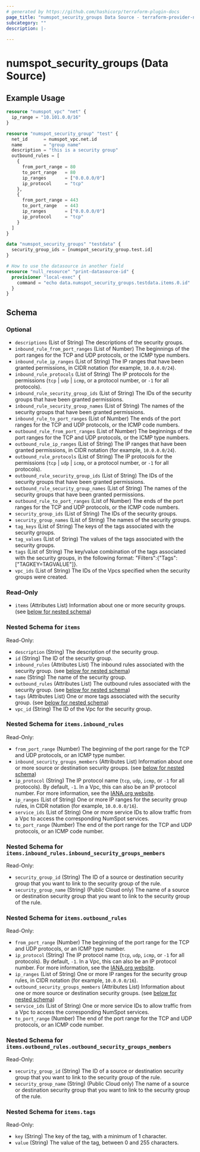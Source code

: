 ```yaml
---
# generated by https://github.com/hashicorp/terraform-plugin-docs
page_title: "numspot_security_groups Data Source - terraform-provider-numspot"
subcategory: ""
description: |-
  
---
```


# numspot_security_groups (Data Source)



## Example Usage

```terraform
resource "numspot_vpc" "net" {
  ip_range = "10.101.0.0/16"
}

resource "numspot_security_group" "test" {
  net_id      = numspot_vpc.net.id
  name        = "group name"
  description = "this is a security group"
  outbound_rules = [
    {
      from_port_range = 80
      to_port_range   = 80
      ip_ranges       = ["0.0.0.0/0"]
      ip_protocol     = "tcp"
    },
    {
      from_port_range = 443
      to_port_range   = 443
      ip_ranges       = ["0.0.0.0/0"]
      ip_protocol     = "tcp"
    }
  ]
}

data "numspot_security_groups" "testdata" {
  security_group_ids = [numspot_security_group.test.id]
}

# How to use the datasource in another field
resource "null_resource" "print-datasource-id" {
  provisioner "local-exec" {
    command = "echo data.numspot_security_groups.testdata.items.0.id"
  }
}
```

<!-- schema generated by tfplugindocs -->
## Schema

### Optional

- `descriptions` (List of String) The descriptions of the security groups.
- `inbound_rule_from_port_ranges` (List of Number) The beginnings of the port ranges for the TCP and UDP protocols, or the ICMP type numbers.
- `inbound_rule_ip_ranges` (List of String) The IP ranges that have been granted permissions, in CIDR notation (for example, `10.0.0.0/24`).
- `inbound_rule_protocols` (List of String) The IP protocols for the permissions (`tcp` \| `udp` \| `icmp`, or a protocol number, or `-1` for all protocols).
- `inbound_rule_security_group_ids` (List of String) The IDs of the security groups that have been granted permissions.
- `inbound_rule_security_group_names` (List of String) The names of the security groups that have been granted permissions.
- `inbound_rule_to_port_ranges` (List of Number) The ends of the port ranges for the TCP and UDP protocols, or the ICMP code numbers.
- `outbound_rule_from_port_ranges` (List of Number) The beginnings of the port ranges for the TCP and UDP protocols, or the ICMP type numbers.
- `outbound_rule_ip_ranges` (List of String) The IP ranges that have been granted permissions, in CIDR notation (for example, `10.0.0.0/24`).
- `outbound_rule_protocols` (List of String) The IP protocols for the permissions (`tcp` \| `udp` \| `icmp`, or a protocol number, or `-1` for all protocols).
- `outbound_rule_security_group_ids` (List of String) The IDs of the security groups that have been granted permissions.
- `outbound_rule_security_group_names` (List of String) The names of the security groups that have been granted permissions.
- `outbound_rule_to_port_ranges` (List of Number) The ends of the port ranges for the TCP and UDP protocols, or the ICMP code numbers.
- `security_group_ids` (List of String) The IDs of the security groups.
- `security_group_names` (List of String) The names of the security groups.
- `tag_keys` (List of String) The keys of the tags associated with the security groups.
- `tag_values` (List of String) The values of the tags associated with the security groups.
- `tags` (List of String) The key/value combination of the tags associated with the security groups, in the following format: &quot;Filters&quot;:{&quot;Tags&quot;:[&quot;TAGKEY=TAGVALUE&quot;]}.
- `vpc_ids` (List of String) The IDs of the Vpcs specified when the security groups were created.

### Read-Only

- `items` (Attributes List) Information about one or more security groups. (see [below for nested schema](#nestedatt--items))

<a id="nestedatt--items"></a>
### Nested Schema for `items`

Read-Only:

- `description` (String) The description of the security group.
- `id` (String) The ID of the security group.
- `inbound_rules` (Attributes List) The inbound rules associated with the security group. (see [below for nested schema](#nestedatt--items--inbound_rules))
- `name` (String) The name of the security group.
- `outbound_rules` (Attributes List) The outbound rules associated with the security group. (see [below for nested schema](#nestedatt--items--outbound_rules))
- `tags` (Attributes List) One or more tags associated with the security group. (see [below for nested schema](#nestedatt--items--tags))
- `vpc_id` (String) The ID of the Vpc for the security group.

<a id="nestedatt--items--inbound_rules"></a>
### Nested Schema for `items.inbound_rules`

Read-Only:

- `from_port_range` (Number) The beginning of the port range for the TCP and UDP protocols, or an ICMP type number.
- `inbound_security_groups_members` (Attributes List) Information about one or more source or destination security groups. (see [below for nested schema](#nestedatt--items--inbound_rules--inbound_security_groups_members))
- `ip_protocol` (String) The IP protocol name (`tcp`, `udp`, `icmp`, or `-1` for all protocols). By default, `-1`. In a Vpc, this can also be an IP protocol number. For more information, see the [IANA.org website](https://www.iana.org/assignments/protocol-numbers/protocol-numbers.xhtml).
- `ip_ranges` (List of String) One or more IP ranges for the security group rules, in CIDR notation (for example, `10.0.0.0/16`).
- `service_ids` (List of String) One or more service IDs to allow traffic from a Vpc to access the corresponding NumSpot services.
- `to_port_range` (Number) The end of the port range for the TCP and UDP protocols, or an ICMP code number.

<a id="nestedatt--items--inbound_rules--inbound_security_groups_members"></a>
### Nested Schema for `items.inbound_rules.inbound_security_groups_members`

Read-Only:

- `security_group_id` (String) The ID of a source or destination security group that you want to link to the security group of the rule.
- `security_group_name` (String) (Public Cloud only) The name of a source or destination security group that you want to link to the security group of the rule.



<a id="nestedatt--items--outbound_rules"></a>
### Nested Schema for `items.outbound_rules`

Read-Only:

- `from_port_range` (Number) The beginning of the port range for the TCP and UDP protocols, or an ICMP type number.
- `ip_protocol` (String) The IP protocol name (`tcp`, `udp`, `icmp`, or `-1` for all protocols). By default, `-1`. In a Vpc, this can also be an IP protocol number. For more information, see the [IANA.org website](https://www.iana.org/assignments/protocol-numbers/protocol-numbers.xhtml).
- `ip_ranges` (List of String) One or more IP ranges for the security group rules, in CIDR notation (for example, `10.0.0.0/16`).
- `outbound_security_groups_members` (Attributes List) Information about one or more source or destination security groups. (see [below for nested schema](#nestedatt--items--outbound_rules--outbound_security_groups_members))
- `service_ids` (List of String) One or more service IDs to allow traffic from a Vpc to access the corresponding NumSpot services.
- `to_port_range` (Number) The end of the port range for the TCP and UDP protocols, or an ICMP code number.

<a id="nestedatt--items--outbound_rules--outbound_security_groups_members"></a>
### Nested Schema for `items.outbound_rules.outbound_security_groups_members`

Read-Only:

- `security_group_id` (String) The ID of a source or destination security group that you want to link to the security group of the rule.
- `security_group_name` (String) (Public Cloud only) The name of a source or destination security group that you want to link to the security group of the rule.



<a id="nestedatt--items--tags"></a>
### Nested Schema for `items.tags`

Read-Only:

- `key` (String) The key of the tag, with a minimum of 1 character.
- `value` (String) The value of the tag, between 0 and 255 characters.
